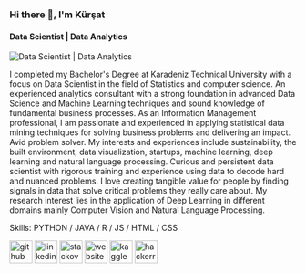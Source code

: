 ### Hi there 👋, I'm Kürşat
#### Data Scientist | Data Analytics
![Data Scientist | Data Analytics](https://media-exp1.licdn.com/dms/image/C4D16AQHA9r4EQ-FHoA/profile-displaybackgroundimage-shrink_350_1400/0/1648730633713?e=1654732800&v=beta&t=grs3Wrp4MWlhLvBBAklH5tDT22VaCuZwq85ewqOTdfo)

I completed my Bachelor's Degree at Karadeniz Technical University with a focus on Data Scientist in the field of Statistics and computer science.
 An experienced analytics consultant with a strong foundation in advanced Data Science and Machine Learning techniques and sound knowledge of fundamental business processes.
 As an Information Management professional, I am passionate and experienced in applying statistical data mining techniques for solving business problems and delivering an impact. 
 Avid problem solver. My interests and experiences include sustainability, the built environment, data visualization, startups, machine learning, deep learning and natural language processing. 
 Curious and persistent data scientist with rigorous training and experience using data to decode hard and nuanced problems. 
 I love creating tangible value for people by finding signals in data that solve critical problems they really care about. 
 My research interest lies in the application of Deep Learning in different domains mainly Computer Vision and Natural Language Processing.

Skills: PYTHON / JAVA / R / JS / HTML / CSS




[<img src='https://cdn.jsdelivr.net/npm/simple-icons@3.0.1/icons/github.svg' alt='github' height='40'>](https://github.com/kursatguzel)  [<img src='https://cdn.jsdelivr.net/npm/simple-icons@3.0.1/icons/linkedin.svg' alt='linkedin' height='40'>](https://www.linkedin.com/in/kursatguzel/)  [<img src='https://cdn.jsdelivr.net/npm/simple-icons@3.0.1/icons/stackoverflow.svg' alt='stackoverflow' height='40'>](https://stackoverflow.com/users/17211467)  [<img src='https://cdn.jsdelivr.net/npm/simple-icons@3.0.1/icons/icloud.svg' alt='website' height='40'>](https://www.kursatguzel.com/)  [<img src='https://cdn.jsdelivr.net/npm/simple-icons@3.0.1/icons/kaggle.svg' alt='kaggle' height='40'>](kursatguzel)  [<img src='https://cdn.jsdelivr.net/npm/simple-icons@3.0.1/icons/hackerrank.svg' alt='hackerrank' height='40'>](kursattguzel)  

